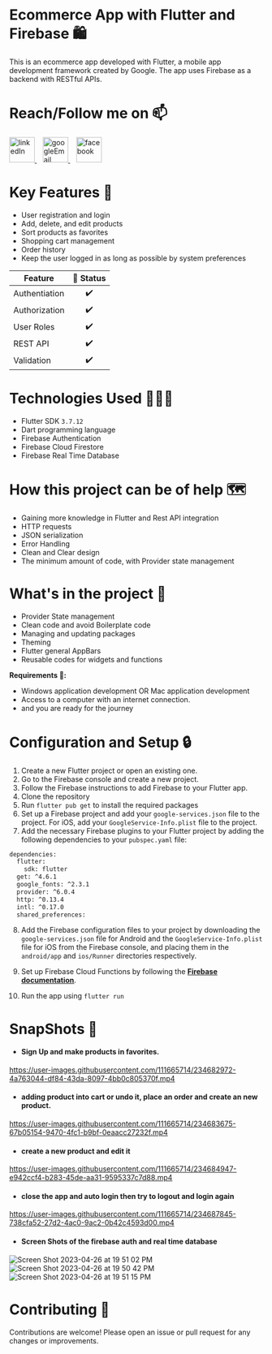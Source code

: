# Ecommerce App with Flutter and Firebase 🛍
This is an ecommerce app developed with Flutter, a mobile app development framework created by Google. The app uses Firebase as a backend with RESTful APIs. <br>

# Reach/Follow me on 📫
<p align="left">
  <a href="https://www.linkedin.com/in/mohamed-fawzy-936b661b8/" target="_blank" rel="noreferrer"> <img src="https://img.icons8.com/fluency/2x/linkedin.png" alt="linkedIn" width="50" height="50"/> </a>&nbsp&nbsp
  <a href="mailto:fwzymohamed90@gmail.com" target="_blank" rel="noreferrer"> <img src="https://img.icons8.com/fluency/2x/google-logo.png" alt="googleEmail" width="50" height="50"/> </a>&nbsp&nbsp
  <a href="https://www.facebook.com/mohamed.fwzy.14" target="_blank" rel="noreferrer"> <img src="https://cdn.iconscout.com/icon/free/png-256/facebook-262-721949.png" alt="facebook" width="50" height="50"/> </a>
</p>

# Key Features 🚀 <br>
* User registration and login
* Add, delete, and edit products
* Sort products as favorites
* Shopping cart management
* Order history
* Keep the user logged in as long as possible by system preferences<br>

|       Feature                   | 🔰 Status  
| -------------------------- | :----------------:| 
| Authentiation            |         ✔️         |    
| Authorization            |         ✔️         |    
| User Roles             |         ✔️         |    
| REST API   |         ✔️         |  
| Validation    |         ✔️         |  

# Technologies Used 🧑🏽‍💻
* Flutter SDK `3.7.12`
* Dart programming language
* Firebase Authentication
* Firebase Cloud Firestore
* Firebase Real Time Database

# How this project can be of help 🗺
* Gaining more knowledge in Flutter and Rest API integration
* HTTP requests
* JSON serialization
* Error Handling <br>
* Clean and Clear design
* The minimum amount of code, with Provider state management

# What's in the project 📱
* Provider State management
* Clean code and avoid Boilerplate code
* Managing and updating packages
* Theming
* Flutter general AppBars
* Reusable codes for widgets and functions


**Requirements 🧩:** <br>
* Windows application development OR Mac application development  <br>
* Access to a computer with an internet connection. <br>
* and you are ready for the journey <br>

# Configuration and Setup 🔒

1. Create a new Flutter project or open an existing one.
2. Go to the Firebase console and create a new project.
3. Follow the Firebase instructions to add Firebase to your Flutter app.
4. Clone the repository
5. Run `flutter pub get` to install the required packages
6. Set up a Firebase project and add your `google-services.json` file to the project. For iOS, add your `GoogleService-Info.plist` file to the project.
7. Add the necessary Firebase plugins to your Flutter project by adding the following dependencies to your `pubspec.yaml` file:
```bash
dependencies:
  flutter:
    sdk: flutter
  get: ^4.6.1
  google_fonts: ^2.3.1
  provider: ^6.0.4
  http: ^0.13.4
  intl: ^0.17.0
  shared_preferences:
```
8. Add the Firebase configuration files to your project by downloading the `google-services.json` file for Android and the `GoogleService-Info.plist` file for iOS from the Firebase console, and placing them in the `android/app` and `ios/Runner` directories respectively.

10. Set up Firebase Cloud Functions by following the **<u><a href="https://firebase.google.com/docs/functions/get-started" target="_blank">Firebase documentation</a></u>**.
11. Run the app using `flutter run` <br>

# SnapShots 📸


- #### Sign Up and make products in favorites.
https://user-images.githubusercontent.com/111665714/234682972-4a763044-df84-43da-8097-4bb0c805370f.mp4

- #### adding product into cart or undo it, place an order and create an new product.
https://user-images.githubusercontent.com/111665714/234683675-67b05154-9470-4fc1-b9bf-0eaacc27232f.mp4

- #### create a new product and edit it
https://user-images.githubusercontent.com/111665714/234684947-e942ccf4-b283-45de-aa31-9595337c7d88.mp4

- #### close the app and auto login then try to logout and login again  
https://user-images.githubusercontent.com/111665714/234687845-738cfa52-27d2-4ac0-9ac2-0b42c4593d00.mp4

- #### Screen Shots of the firebase auth and real time database
![Screen Shot 2023-04-26 at 19 51 02 PM](https://user-images.githubusercontent.com/111665714/234685770-b7d46782-a9b6-43d6-8e71-a1dee0ac3833.png)
![Screen Shot 2023-04-26 at 19 50 42 PM](https://user-images.githubusercontent.com/111665714/234685781-f587b322-cb0d-4055-a4c2-1c865c43ac40.png)
![Screen Shot 2023-04-26 at 19 51 15 PM](https://user-images.githubusercontent.com/111665714/234685785-f47518a4-be35-4173-91d1-a551f138a81c.png)

# Contributing 📝
Contributions are welcome! Please open an issue or pull request for any changes or improvements.
